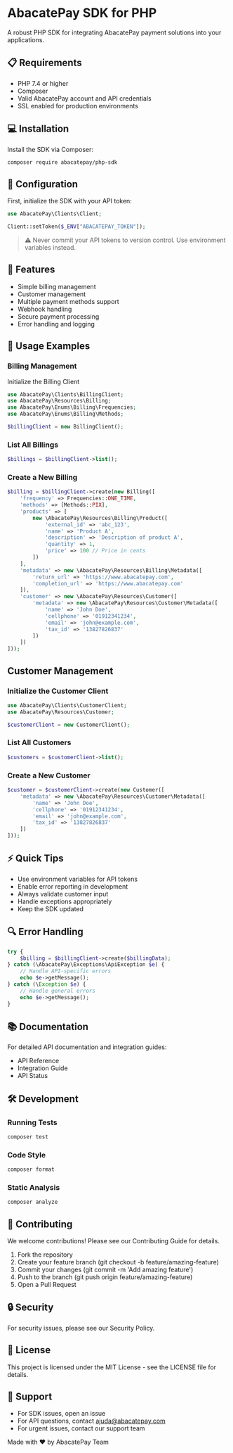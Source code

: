 # AbacatePay SDK for PHP

A robust PHP SDK for integrating AbacatePay payment solutions into your applications.

## 📋 Requirements

- PHP 7.4 or higher
- Composer
- Valid AbacatePay account and API credentials
- SSL enabled for production environments

## 💻 Installation

Install the SDK via Composer:

```bash
composer require abacatepay/php-sdk
```

## 🔧 Configuration

First, initialize the SDK with your API token:

```php
use AbacatePay\Clients\Client;

Client::setToken($_ENV["ABACATEPAY_TOKEN"]);
```

>⚠️ Never commit your API tokens to version control. Use environment variables instead.

## 🌟 Features

- Simple billing management
- Customer management
- Multiple payment methods support
- Webhook handling
- Secure payment processing
- Error handling and logging

## 📘 Usage Examples

### Billing Management

Initialize the Billing Client

```php
use AbacatePay\Clients\BillingClient;
use AbacatePay\Resources\Billing;
use AbacatePay\Enums\Billing\Frequencies;
use AbacatePay\Enums\Billing\Methods;

$billingClient = new BillingClient();
```

### List All Billings

```php
$billings = $billingClient->list();
```

### Create a New Billing

```php
$billing = $billingClient->create(new Billing([
    'frequency' => Frequencies::ONE_TIME,
    'methods' => [Methods::PIX],
    'products' => [
        new \AbacatePay\Resources\Billing\Product([
            'external_id' => 'abc_123',
            'name' => 'Product A',
            'description' => 'Description of product A',
            'quantity' => 1,
            'price' => 100 // Price in cents
        ])
    ],
    'metadata' => new \AbacatePay\Resources\Billing\Metadata([
        'return_url' => 'https://www.abacatepay.com',
        'completion_url' => 'https://www.abacatepay.com'
    ]),
    'customer' => new \AbacatePay\Resources\Customer([
        'metadata' => new \AbacatePay\Resources\Customer\Metadata([
            'name' => 'John Doe',
            'cellphone' => '01912341234',
            'email' => 'john@example.com',
            'tax_id' => '13827826837'
        ])
    ])
]));
```

## Customer Management

### Initialize the Customer Client

```php
use AbacatePay\Clients\CustomerClient;
use AbacatePay\Resources\Customer;

$customerClient = new CustomerClient();
```

### List All Customers

```php
$customers = $customerClient->list();
```

### Create a New Customer

```php
$customer = $customerClient->create(new Customer([
    'metadata' => new \AbacatePay\Resources\Customer\Metadata([
        'name' => 'John Doe',
        'cellphone' => '01912341234',
        'email' => 'john@example.com',
        'tax_id' => '13827826837'
    ])
]));
```

## ⚡ Quick Tips

- Use environment variables for API tokens
- Enable error reporting in development
- Always validate customer input
- Handle exceptions appropriately
- Keep the SDK updated

## 🔍 Error Handling

```php
try {
    $billing = $billingClient->create($billingData);
} catch (\AbacatePay\Exceptions\ApiException $e) {
    // Handle API-specific errors
    echo $e->getMessage();
} catch (\Exception $e) {
    // Handle general errors
    echo $e->getMessage();
}
```

## 📚 Documentation

For detailed API documentation and integration guides:

- API Reference
- Integration Guide
- API Status

## 🛠️ Development

### Running Tests

```bash
composer test
```

### Code Style

```bash
composer format
```

### Static Analysis

```bash
composer analyze
```

## 🤝 Contributing

We welcome contributions! Please see our Contributing Guide for details.

1. Fork the repository
2. Create your feature branch (git checkout -b feature/amazing-feature)
3. Commit your changes (git commit -m 'Add amazing feature')
4. Push to the branch (git push origin feature/amazing-feature)
5. Open a Pull Request

## 🔒 Security

For security issues, please see our Security Policy.

## 📄 License

This project is licensed under the MIT License - see the LICENSE file for details.

## 💬 Support

- For SDK issues, open an issue
- For API questions, contact ajuda@abacatepay.com
- For urgent issues, contact our support team

Made with ❤️ by AbacatePay Team
